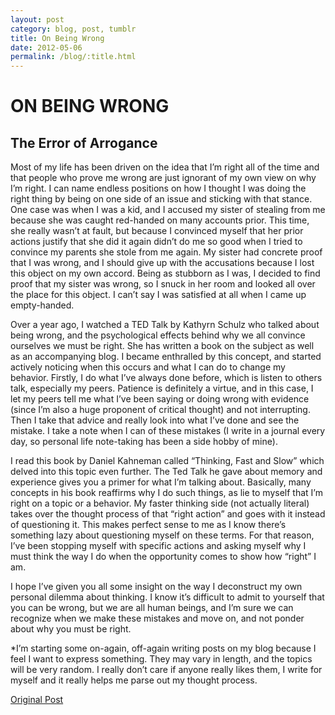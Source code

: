 ```yaml
---
layout: post
category: blog, post, tumblr
title: On Being Wrong
date: 2012-05-06
permalink: /blog/:title.html
---
```



# ON BEING WRONG

## The Error of Arrogance

Most of my life has been driven on the idea that I’m right all of the time and that people who prove me wrong are just ignorant of my own view on why I’m right.
I can name endless positions on how I thought I was doing the right thing by being on one side of an issue and sticking with that stance.
One case was when I was a kid, and I accused my sister of stealing from me because she was caught red-handed on many accounts prior.
This time, she really wasn’t at fault, but because I convinced myself that her prior actions justify that she did it again didn’t do me so good when I tried to convince my parents she stole from me again.
My sister had concrete proof that I was wrong, and I should give up with the accusations because I lost this object on my own accord.
Being as stubborn as I was, I decided to find proof that my sister was wrong, so I snuck in her room and looked all over the place for this object.
I can’t say I was satisfied at all when I came up empty-handed.

Over a year ago, I watched a TED Talk by Kathyrn Schulz who talked about being wrong, and the psychological effects behind why we all convince ourselves we must be right.
She has written a book on the subject as well as an accompanying blog.
I became enthralled by this concept, and started actively noticing when this occurs and what I can do to change my behavior.
Firstly, I do what I’ve always done before, which is listen to others talk, especially my peers.
Patience is definitely a virtue, and in this case, I let my peers tell me what I’ve been saying or doing wrong with evidence (since I’m also a huge proponent of critical thought) and not interrupting.
Then I take that advice and really look into what I’ve done and see the mistake.
I take a note when I can of these mistakes (I write in a journal every day, so personal life note-taking has been a side hobby of mine).

I read this book by Daniel Kahneman called “Thinking, Fast and Slow” which delved into this topic even further.
The Ted Talk he gave about memory and experience gives you a primer for what I’m talking about.
Basically, many concepts in his book reaffirms why I do such things, as lie to myself that I’m right on a topic or a behavior.
My faster thinking side (not actually literal) takes over the thought process of that “right action” and goes with it instead of questioning it.
This makes perfect sense to me as I know there’s something lazy about questioning myself on these terms.
For that reason, I’ve been stopping myself with specific actions and asking myself why I must think the way I do when the opportunity comes to show how “right” I am.

I hope I’ve given you all some insight on the way I deconstruct my own personal dilemma about thinking.
I know it’s difficult to admit to yourself that you can be wrong, but we are all human beings, and I’m sure we can recognize when we make these mistakes and move on, and not ponder about why you must be right.

\*I’m starting some on-again, off-again writing posts on my blog because I feel I want to express something.
They may vary in length, and the topics will be very random.
I really don’t care if anyone really likes them, I write for myself and it really helps me parse out my thought process.

[Original Post](http://jermspeaks.com/post/22524617458/jerm-speaks-out-on-being-wrong)
